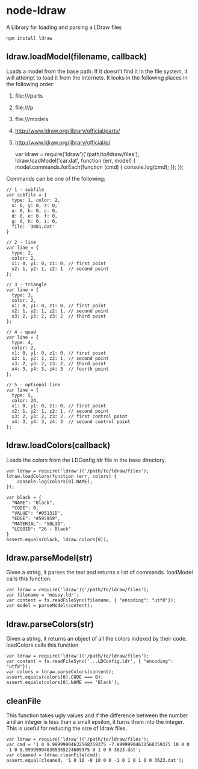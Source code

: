 # node-ldraw
A Library for loading and parsing a LDraw files

    npm install ldraw


## ldraw.loadModel(filename, callback)

Loads a model from the base path. If it doesn't find it in the file system,
it will attempt to load it from the internets.  It looks in the following
places in the following order:

1. file://<base>/parts
2. file://<base>/p
3. file://<base>/models
4. http://www.ldraw.org/library/official/parts/
4. http://www.ldraw.org/library/official/p/

    var ldraw = require('ldraw')('/path/to/ldraw/files');
    ldraw.loadModel('car.dat', function (err, model) {
      model.commands.forEach(function (cmd) {
        console.log(cmd);
      });
    });

Commands can be one of the following:

    // 1 - subfile
    var subfile = {
      type: 1, color: 2,
      x: 0, y: 0, z: 0,
      a: 0, b: 0, c: 0,
      d: 0, e: 0, f: 0,
      g: 0, h: 0, i: 0,
      file: '3001.dat'
    }

    // 2 - line
    var line = {
      type: 2,
      color: 2,
      x1: 0, y1: 0, z1: 0, // first point
      x2: 1, y2: 1, z2: 1  // second point
    };

    // 3 - triangle
    var line = {
      type: 3,
      color: 2,
      x1: 0, y1: 0, z1: 0, // first point
      x2: 1, y2: 1, z2: 1, // second point
      x3: 2, y3: 2, z3: 2  // third point
    };

    // 4 - quad
    var line = {
      type: 4,
      color: 2,
      x1: 0, y1: 0, z1: 0, // first point
      x2: 1, y2: 1, z2: 1, // second point
      x3: 2, y3: 2, z3: 2, // third point
      x4: 3, y4: 3, z4: 3  // fourth point
    };

    // 5 - optional line
    var line = {
      type: 5,
      color: 24,
      x1: 0, y1: 0, z1: 0, // first point
      x2: 1, y2: 1, z2: 1, // second point
      x3: 2, y3: 2, z3: 2, // first control point
      x4: 3, y4: 3, z4: 3  // second control point
    };


## ldraw.loadColors(callback)

Loads the colors from the LDConfig.ldr file in the base directory.

    var ldraw = require('ldraw')('/path/to/ldraw/files');
    ldraw.loadColors(function (err, colors) {
        console.log(colors[0].NAME);
    });

    var black = {
      "NAME": "Black",
      "CODE": 0,
      "VALUE": "#05131D",
      "EDGE": "#595959",
      "MATERIAL": "SOLID",
      "LEGOID": "26 - Black"
    }
    assert.equals(black, ldraw.colors[0]);

## ldraw.parseModel(str)

Given a string, it parses the text and returns a list of commands.  loadModel
 calls this function.

    var ldraw = require('ldraw')('/path/to/ldraw/files');
    var filename = 'messy.ldr';
    var content = fs.readFileSync(filename, { "encoding": "utf8"});
    var model = parseModel(content);

## ldraw.parseColors(str)

Given a string, it returns an object of all the colors indexed by their code.
  loadColors calls this function

    var ldraw = require('ldraw')('/path/to/ldraw/files');
    var content = fs.readFileSync('...LDConfig.ldr', { "encoding": "utf8"});
    var colors = ldraw.parseColors(content);
    assert.equals(colors[0].CODE === 0);
    assert.equals(colors[0].NAME === 'Black');

## cleanFile

This function takes ugly values and if the difference between the number and
an integer is less than a small epsilon, it turns them into the integer. This
 is useful for reducing the size of ldraw files.

    var ldraw = require('ldraw')('/path/to/ldraw/files');
    var cmd = '1 0 9.99999904632568359375 -7.99999904632568359375 10 0 0 -1 0 0.999999940395355224609375 0 1 0 0 3623.dat';
    var cleaned = ldraw.cleanFile(cmd);
    assert.equal(cleaned, '1 0 10 -8 10 0 0 -1 0 1 0 1 0 0 3623.dat');

